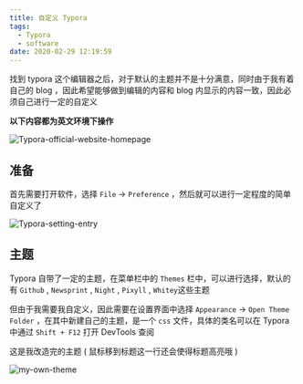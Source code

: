 ```yaml
---
title: 自定义 Typora
tags:
  - Typora
  - software
date: 2020-02-29 12:19:59
---
```





找到 typora 这个编辑器之后，对于默认的主题并不是十分满意，同时由于我有着自己的 blog ，因此希望能够做到编辑的内容和 blog 内显示的内容一致，因此必须自己进行一定的自定义



<!-- more -->



**以下内容都为英文环境下操作**



![Typora-official-website-homepage](https://pic.imgdb.cn/item/5e59d9ad6127cc071340f300.png)



## 准备



首先需要打开软件，选择 `File` -> `Preference` ，然后就可以进行一定程度的简单自定义了



![Typora-setting-entry](https://pic.imgdb.cn/item/5e59da866127cc07134107dd.png)

## 主题



Typora 自带了一定的主题，在菜单栏中的 `Themes` 栏中，可以进行选择，默认的有 `Github` , `Newsprint` , `Night` , `Pixyll` , `Whitey`这些主题



但由于我需要我自定义，因此需要在设置界面中选择 `Appearance` -> `Open Theme Folder` ，在其中新建自己的主题，是一个 `css` 文件，具体的类名可以在 Typora 中通过 `Shift + F12` 打开 DevTools 查阅



这是我改造完的主题 ( 鼠标移到标题这一行还会使得标题高亮哦 )



![my-own-theme](https://pic.imgdb.cn/item/5e59e6526127cc071342730e.png)
